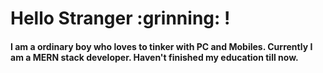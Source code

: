 <div >
	<h1>
		Hello Stranger :grinning: !
	</h1>
	<h4>
		I am a ordinary boy who loves to tinker with PC and Mobiles. Currently I am a MERN stack developer. Haven't finished my education till now.
	</h4>
	<img src="assets/Fedora.png />
</div>
